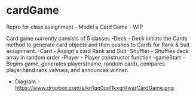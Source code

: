 cardGame
========

Repro for class assignment - Model a Card Game - WIP

Card game currently consists of 5 classes
 -Deck - Deck initiats the Cards method to generate card objects and then pushes to Cards for Rank & Suit assignment.
 -Card - Assign's card Rank and Suit
 -Shuffler - Shuffles deck array in random order
 -Player - Player constructor function
 -gameStart - Begins game, generates players(name, random card), compares player.hand rank valvues, and announces winner.
 
  - Diagram -
 https://www.dropbox.com/s/kn1gq0qol1kxqrl/warCardGame.png
